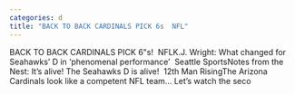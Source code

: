 ```yaml
---
categories: d
title: "BACK TO BACK CARDINALS PICK 6s  NFL"
---
```

BACK TO BACK CARDINALS PICK 6"s!&nbsp;&nbsp;NFLK.J. Wright: What changed for Seahawks’ D in ‘phenomenal performance’&nbsp;&nbsp;Seattle SportsNotes from the Nest: It’s alive! The Seahawks D is alive!&nbsp;&nbsp;12th Man RisingThe Arizona Cardinals look like a competent NFL team… Let’s watch the seco